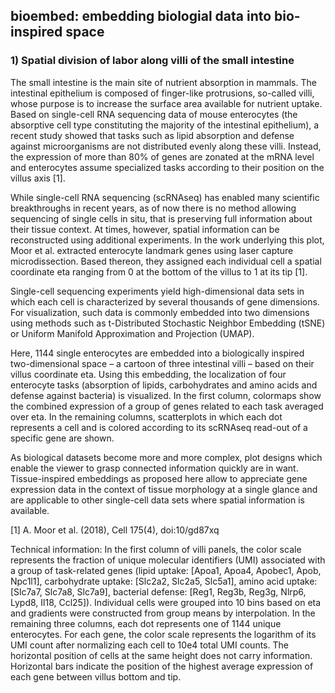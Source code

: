 ## bioembed: embedding biologial data into bio-inspired space
### 1) Spatial division of labor along villi of the small intestine

The small intestine is the main site of nutrient absorption in mammals. The intestinal epithelium is composed of finger-like protrusions, so-called villi, whose purpose is to increase the surface area available for nutrient uptake. Based on single-cell RNA sequencing data of mouse enterocytes (the absorptive cell type constituting the majority of the intestinal epithelium), a recent study showed that tasks such as lipid absorption and defense against microorganisms are not distributed evenly along these villi. Instead, the expression of more than 80\% of genes are zonated at the mRNA level and enterocytes assume specialized tasks according to their position on the villus axis [1].

While single-cell RNA sequencing (scRNAseq) has enabled many scientific breakthroughs in recent years, as of now there is no method allowing sequencing of single cells in situ, that is preserving full information about their tissue context. At times, however, spatial information can be reconstructed using additional experiments. In the work underlying this plot, Moor et al. extracted enterocyte landmark genes using laser capture microdissection. Based thereon, they assigned each individual cell a spatial coordinate eta ranging from 0 at the bottom of the villus to 1 at its tip [1].

Single-cell sequencing experiments yield high-dimensional data sets in which each cell is characterized by several thousands of gene dimensions. For visualization, such data is commonly embedded into two dimensions using methods such as t-Distributed Stochastic Neighbor Embedding (tSNE) or Uniform Manifold Approximation and Projection (UMAP).

Here, 1144 single enterocytes are embedded into a biologically inspired two-dimensional space – a cartoon of three intestinal villi – based on their villus coordinate eta. Using this embedding, the localization of four enterocyte tasks (absorption of lipids, carbohydrates and amino acids and defense against bacteria) is visualized. In the first column, colormaps show the combined expression of a group of genes related to each task averaged over eta. In the remaining columns, scatterplots in which each dot represents a cell and is colored according to its scRNAseq read-out of a specific gene are shown.

As biological datasets become more and more complex, plot designs which enable the viewer to grasp connected information quickly are in want. Tissue-inspired embeddings as proposed here allow to appreciate gene expression data in the context of tissue morphology at a single glance and are applicable to other single-cell data sets where spatial information is available.

[1] A. Moor et al. (2018), Cell 175(4), doi:10/gd87xq

Technical information: In the first column of villi panels, the color scale represents the fraction of unique molecular identifiers (UMI) associated with a group of task-related genes (lipid uptake: [Apoa1, Apoa4, Apobec1, Apob, Npc1l1], carbohydrate uptake: [Slc2a2, Slc2a5, Slc5a1], amino acid uptake: [Slc7a7, Slc7a8, Slc7a9], bacterial defense: [Reg1, Reg3b, Reg3g, Nlrp6, Lypd8, Il18, Ccl25]). Individual cells were grouped into 10 bins based on eta and gradients were constructed from group means by interpolation. In the remaining three columns, each dot represents one of 1144 unique enterocytes. For each gene, the color scale represents the logarithm of its UMI count after normalizing each cell to 10e4 total UMI counts. The horizontal position of cells at the same height does not carry information. Horizontal bars indicate the position of the highest average expression of each gene between villus bottom and tip.
